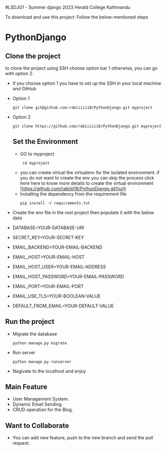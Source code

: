 #L5DJG1 - Summer django 2023 Herald College Kathmandu

To download and use this project: Follow the below-mentioned steps
# PythonDjango

## Clone the project
 to clone the project using SSH choose option bar 1 otherwise, you can go with option 2.
 - if you choose  option 1 you have to set up the SSH in your local machine and GitHub
 - Option 1
   ```
   git clone git@github.com:rabiiiii18/PythonDjango.git myproject
    ```
- Option 2
  ```
  git clone https://github.com/rabiiiii18/PythonDjango.git myproject
  ```

  ## Set the Environment
  - GO to myproject
    ```
     cd myproject
    ```
  - you can create virtual the virtualenv for the isolated environment. if you do not want to create the env you can skip the process click here here to know more details to create the virtual environment [https://github.com/rabiiiii18/PythonDjango.git](url)
  - Installing the dependency from the requirement file
    ```
    pip install -r requirements.txt
    ```
- Create the env file in the root project then populate it with the below data
- DATABASE=YOUR-DATABASE-URI
- SECRET_KEY=YOUR-SECRET-KEY
- EMAIL_BACKEND=YOUR-EMAIL-BACKEND
- EMAIL_HOST=YOUR-EMAIL-HOST
- EMAIL_HOST_USER=YOUR-EMAIL-ADDRESS
- EMAIL_HOST_PASSWORD=YOUR-EMAIL-PASSWORD
- EMAIL_PORT=YOUR-EMAIL-PORT
- EMAIL_USE_TLS=YOUR-BOOLEAN-VALUE
- DEFAULT_FROM_EMAIL=YOUR-DEFAULT-VALUE

## Run the project
  - Migrate the database
    
    ```
    python manage.py migrate
    ```
  - Run server
    
    ```
    python manage.py runserver
    ```
  - Nagivate to the localhost and enjoy 


## Main Feature
- User Management System.
- Dynamic Email Sending.
- CRUD operation for the Blog.


## Want to Collaborate
- You can add new feature, push to the new branch and send the pull request.

  
